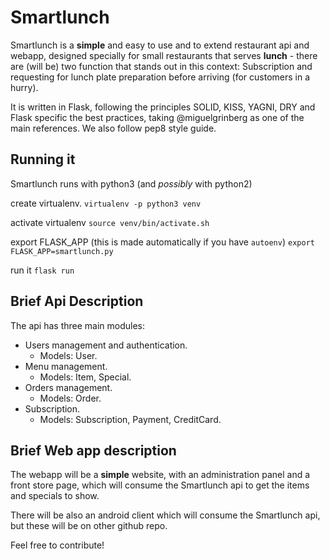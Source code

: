 Smartlunch
========

Smartlunch is a **simple** and easy to use and to extend restaurant api and webapp, designed specially for small restaurants that serves **lunch** - there are (will be) two function that stands out in this context: Subscription and requesting for lunch plate preparation before arriving (for customers in a hurry). 

It is written in Flask, following the principles SOLID, KISS, YAGNI, DRY and Flask specific the best practices, taking @miguelgrinberg as one of the main references. We also follow pep8 style guide.

Running it
--------

Smartlunch runs with python3 (and *possibly* with python2)

create virtualenv.
`virtualenv -p python3 venv`

activate virtualenv
`source venv/bin/activate.sh`

export FLASK_APP (this is made automatically if you have `autoenv`)
`export FLASK_APP=smartlunch.py`

run it
`flask run`

Brief Api Description
----

The api has three main modules:
- Users management and authentication.
    - Models: User.
- Menu management.
    - Models: Item, Special.
- Orders management.
    - Models: Order.
- Subscription.
    - Models: Subscription, Payment, CreditCard.


Brief Web app description
-----
The webapp will be a **simple** website, with an administration panel and a front store page, which will consume the Smartlunch api to get the items and specials to show.

There will be also an android client which will consume the Smartlunch api, but these will be on other github repo.

Feel free to contribute!
